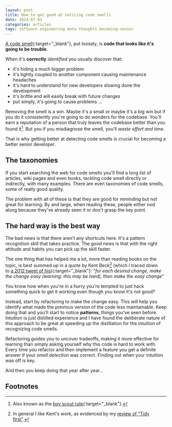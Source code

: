 ```yaml
---
layout: post
title: How to get good at noticing code smells
date: 2024-07-01
categories: articles
tags: software engineering meta thoughts becoming-senior
---
```


[A code smell](https://martinfowler.com/bliki/CodeSmell.html){:target="_blank"}, put loosely, is **code that looks like it's going to be trouble**.

When it's **correctly** _identified_ you usually discover that:
- it's hiding a much bigger problem
- it's tightly coupled to another component causing maintenance headaches
- it's hard to understand for new developers slowing done the development
- it's brittle and will easily break with future changes
- put simply, it's going to cause problems ...

Removing the smell is a win. Maybe it's a small or maybe it's a big win but if you do it consistently you're going to do wonders for the codebase. You'll earn a reputation of a person that truly leaves the codebase better than you found it[^1]. But you if you misdiagnose the smell, you'll _waste effort and time_.

That is why getting better at detecting code smells is crucial for becoming a better senior developer.

## The taxonomies

If you start searching the web for code smells you'll find a long list of articles, wiki pages and even books, tackling code smell directly or indirectly, with many examples. There are even taxonomies of code smells, some of really good quality.

The problem with all of these is that they are good for reminding but not great for learning. By and large, when reading these, people either nod along because they've already seen it or don't grasp the key point.

## The hard way is the best way

The bad news is that there aren't any shortcuts here. It's a pattern recognition skill that takes practice. The good news is that with the right attitude and habits you can pick up the skill faster.

The one thing that has helped me a lot, more than reading books on the topic, is best summed up in a quote by Kent Beck[^2] (which I traced down to [a 2012 tweet of his](https://twitter.com/KentBeck/status/250733358307500032?lang=hr)){:target="_blank"}: "*for each desired change, make the change easy (warning: this may be hard), then make the easy change*"

You know how when you're in a hurry you're tempted to just hack something quick to get it working even though you know it's not good?

Instead, start by refactoring to make the change easy. This will help you identify what made the previous version of the code less maintainable. Keep doing that and you'll start to notice **patterns**, things you've seen before. Intuition is just distilled experience and I have found the deliberate nature of this approach to be great at speeding up the distillation for the intuition of recognizing code smells.

Refactoring guides you to uncover tradeoffs, making it more effective for learning than simply asking yourself why this code is hard to work with. Every time you refactor and then implement a feature you get a definite answer if your *smell detection* was correct. Finding out when your intuition was off is key.

And then you keep doing that year after year...

## Footnotes

[^1]: Also known as the [boy scout rule](https://wiki.c2.com/?BoyScoutRule){:target="_blank"}.
[^2]: In general I like Kent's work, as evidenced by my [review of "Tidy first"](/articles/book-review-tidy-first).
